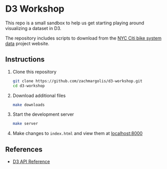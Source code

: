 # D3 Workshop

This repo is a small sandbox to help us get starting playing around visualizing
a dataset in D3.

The repository includes scripts to download from the
[NYC Citi bike system data][citibikenyc] project website.

## Instructions

1. Clone this repository

    ```bash
    git clone https://github.com/zachmargolis/d3-workshop.git
    cd d3-workshop
    ```

2. Download additional files

    ```bash
    make downloads
    ```

3. Start the development server

    ```bash
    make server
    ```

4. Make changes to `index.html` and view them at [localhost:8000][localhost]

## References

* [D3 API Reference](https://github.com/d3/d3/wiki/API-Reference)

[citibikenyc]: https://www.citibikenyc.com/system-data
[localhost]: http://localhost:8000

